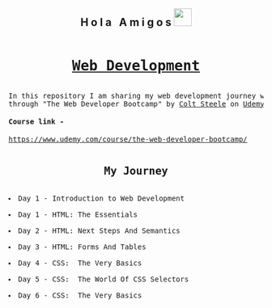<h2 align="center">H o l a &nbsp; A m i g o s <img src="https://media.giphy.com/media/hvRJCLFzcasrR4ia7z/giphy.gif" width="35px"></h2>

<pre>
<h1 align="center"><a href="https://en.wikipedia.org/wiki/Web_development">Web Development</a></h1>
In this repository I am sharing my web development journey which I learned 
through "The Web Developer Bootcamp" by <a href="https://www.udemy.com/user/coltsteele/">Colt Steele</a> on <a href="https://www.udemy.com/">Udemy</a>
<h4>Course link - </h4><a href="https://www.udemy.com/course/the-web-developer-bootcamp/">https://www.udemy.com/course/the-web-developer-bootcamp/</a>
</pre>

<pre>
<h2 align="center">My Journey</h2>
<li>Day 1 - Introduction to Web Development</li>
<li>Day 1 - HTML: The Essentials</li>
<li>Day 2 - HTML: Next Steps And Semantics</li>
<li>Day 3 - HTML: Forms And Tables</li>
<li>Day 4 - CSS:  The Very Basics</li>
<li>Day 5 - CSS:  The World Of CSS Selectors</li>
<li>Day 6 - CSS:  The Very Basics</li>

</pre>